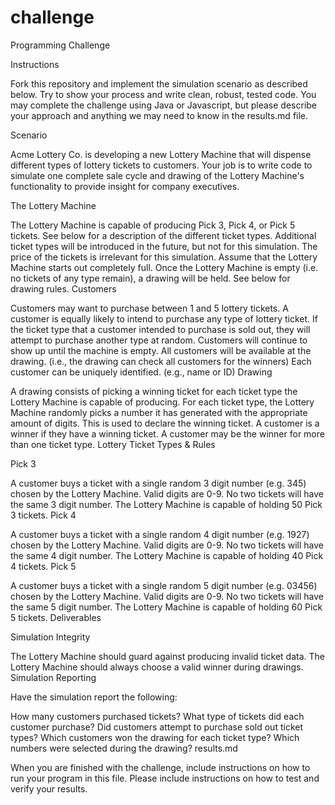 # challenge

Programming Challenge

Instructions

Fork this repository and implement the simulation scenario as described below. Try to show your process and write clean, robust, tested code. You may complete the challenge using Java or Javascript, but please describe your approach and anything we may need to know in the results.md file.

Scenario

Acme Lottery Co. is developing a new Lottery Machine that will dispense different types of lottery tickets to customers. Your job is to write code to simulate one complete sale cycle and drawing of the Lottery Machine's functionality to provide insight for company executives.

The Lottery Machine

The Lottery Machine is capable of producing Pick 3, Pick 4, or Pick 5 tickets. See below for a description of the different ticket types.
Additional ticket types will be introduced in the future, but not for this simulation.
The price of the tickets is irrelevant for this simulation.
Assume that the Lottery Machine starts out completely full.
Once the Lottery Machine is empty (i.e. no tickets of any type remain), a drawing will be held. See below for drawing rules.
Customers

Customers may want to purchase between 1 and 5 lottery tickets.
A customer is equally likely to intend to purchase any type of lottery ticket.
If the ticket type that a customer intended to purchase is sold out, they will attempt to purchase another type at random.
Customers will continue to show up until the machine is empty.
All customers will be available at the drawing. (i.e., the drawing can check all customers for the winners)
Each customer can be uniquely identified. (e.g., name or ID)
Drawing

A drawing consists of picking a winning ticket for each ticket type the Lottery Machine is capable of producing.
For each ticket type, the Lottery Machine randomly picks a number it has generated with the appropriate amount of digits. This is used to declare the winning ticket.
A customer is a winner if they have a winning ticket.
A customer may be the winner for more than one ticket type.
Lottery Ticket Types & Rules

Pick 3

A customer buys a ticket with a single random 3 digit number (e.g. 345) chosen by the Lottery Machine.
Valid digits are 0-9.
No two tickets will have the same 3 digit number.
The Lottery Machine is capable of holding 50 Pick 3 tickets.
Pick 4

A customer buys a ticket with a single random 4 digit number (e.g. 1927) chosen by the Lottery Machine.
Valid digits are 0-9.
No two tickets will have the same 4 digit number.
The Lottery Machine is capable of holding 40 Pick 4 tickets.
Pick 5

A customer buys a ticket with a single random 5 digit number (e.g. 03456) chosen by the Lottery Machine.
Valid digits are 0-9.
No two tickets will have the same 5 digit number.
The Lottery Machine is capable of holding 60 Pick 5 tickets.
Deliverables

Simulation Integrity

The Lottery Machine should guard against producing invalid ticket data.
The Lottery Machine should always choose a valid winner during drawings.
Simulation Reporting

Have the simulation report the following:

How many customers purchased tickets?
What type of tickets did each customer purchase?
Did customers attempt to purchase sold out ticket types?
Which customers won the drawing for each ticket type?
Which numbers were selected during the drawing?
results.md

When you are finished with the challenge, include instructions on how to run your program in this file. Please include instructions on how to test and verify your results.
